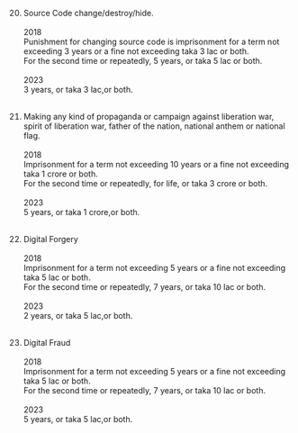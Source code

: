 20. Source Code change/destroy/hide.<br/><br/>2018<br/> 
Punishment for changing source code is imprisonment for a term not exceeding 3 years or a fine not exceeding taka 3 lac or both.<br/>
 For the second time or repeatedly, 5 years, or taka 5 lac or both.<br/><br/>2023<br/> 3 years, or taka 3 lac,or both.<br/><br/>

 21. Making any kind of propaganda or campaign against liberation war, spirit of liberation war, father of the nation, national anthem or national flag.<br/><br/>2018<br/>Imprisonment for a term not exceeding 10 years or a fine not exceeding taka 1 crore or both.<br/>
 For the second time or repeatedly, for life, or taka 3 crore or both.<br/><br/>2023<br/> 5 years, or taka 1 crore,or both.<br/><br/>

 22. Digital Forgery<br/><br/>2018<br/> Imprisonment for a term not exceeding 5 years or a fine not exceeding taka 5 lac or both.<br/>
 For the second time or repeatedly, 7 years, or taka 10 lac or both.<br/><br/>2023<br/> 2 years, or taka 5 lac,or both.<br/><br/>

  23. Digital Fraud<br/><br/>2018<br/> Imprisonment for a term not exceeding 5 years or a fine not exceeding taka 5 lac or both.<br/>
 For the second time or repeatedly, 7 years, or taka 10 lac or both.<br/><br/>2023<br/> 5 years, or taka 5 lac,or both.<br/><br/>




